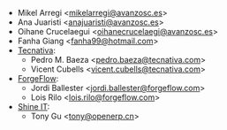 - Mikel Arregi \<<mikelarregi@avanzosc.es>\>
- Ana Juaristi \<<anajuaristi@avanzosc.es>\>
- Oihane Crucelaegui \<<oihanecrucelaegi@avanzosc.es>\>
- Fanha Giang \<<fanha99@hotmail.com>\>
- [Tecnativa](https://www.tecnativa.com):
  - Pedro M. Baeza \<<pedro.baeza@tecnativa.com>\>
  - Vicent Cubells \<<vicent.cubells@tecnativa.com>\>
- [ForgeFlow](https://www.forgeflow.com):
  - Jordi Ballester \<<jordi.ballester@forgeflow.com>\>
  - Lois Rilo \<<lois.rilo@forgeflow.com>\>
- [Shine IT](https://www.openerp.cn):
  - Tony Gu \<<tony@openerp.cn>\>
